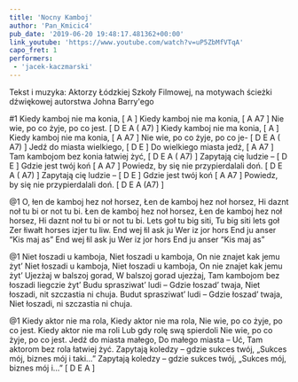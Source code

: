 ```yaml
---
title: 'Nocny Kamboj'
author: 'Pan_Kmicic4'
pub_date: '2019-06-20 19:48:17.481362+00:00'
link_youtube: 'https://www.youtube.com/watch?v=uP5ZbMfVTqA'
capo_fret: 1
performers:
 - 'jacek-kaczmarski'
---
```


Tekst i muzyka: Aktorzy Łódzkiej Szkoły Filmowej, na motywach ścieżki dźwiękowej autorstwa Johna Barry'ego

#1
Kiedy kamboj nie ma konia, [ A ]
Kiedy kamboj nie ma konia, [ A A7 ]
Nie wie, po co żyje, po co jest. [ D E A ( A7) ]
Kiedy kamboj nie ma konia, [ A ]
Kiedy kamboj nie ma konia, [ A A7 ]
Nie wie, po co żyje, po co je- [ D E A ( A7) ]
Jedź do miasta wielkiego, [ D E ]
Do wielkiego miasta jedź, [ A A7 ]
Tam kambojom bez konia łatwiej żyć, [ D E A ( A7) ]
Zapytają cię ludzie – [ D E ]
Gdzie jest twój koń [ A A7 ]
Powiedz, by się nie przypierdalali doń. [ D E A ( A7) ]
Zapytają cię ludzie – [ D E ]
Gdzie jest twój koń [ A A7 ]
Powiedz, by się nie przypierdalali doń. [ D E A (A7) ]

@1
O, łen de kamboj hez noł horsez,
Łen de kamboj hez noł horsez,
Hi daznt noł tu bi or not tu bi.
Łen de kamboj hez noł horsez,
Łen de kamboj hez noł horsez,
Hi daznt noł tu bi or not tu bi.
Lets goł tu big siti,
Tu big siti lets goł
Zer łiwałt horses izjer tu liw.
End wej łil ask ju
Wer iz jor hors
End ju anser “Kis maj as”
End wej łil ask ju
Wer iz jor hors
End ju anser “Kis maj as”

@1
Niet łoszadi u kamboja,
Niet łoszadi u kamboja,
On nie znajet kak jemu żyt’
Niet łoszadi u kamboja,
Niet łoszadi u kamboja,
On nie znajet kak jemu żyt’
Ujezżaj w balszoj gorad,
W balszoj gorad ujezżaj,
Tam kambojom bez łoszadi liegczie żyt’
Budu sprasziwat’ ludi –
Gdzie łoszad’ twaja,
Niet łoszadi, nit szczastia ni chuja.
Budut sprasziwat’ ludi –
Gdzie łoszad’ twaja,
Niet łoszadi, ni szczastia ni chuja.

@1
Kiedy aktor nie ma rola,
Kiedy aktor nie ma rola,
Nie wie, po co żyje, po co jest.
Kiedy aktor nie ma roli
Lub gdy rolę swą spierdoli
Nie wie, po co żyje, po co jest.
Jedź do miasta małego,
Do małego miasta – Uć,
Tam aktorom bez rola łatwiej żyć.
Zapytają koledzy – 
gdzie sukces twój,
„Sukces mój, biznes mój i taki…”
Zapytają koledzy – 
gdzie sukces twój,
„Sukces mój, biznes mój i…” [ D E A ]